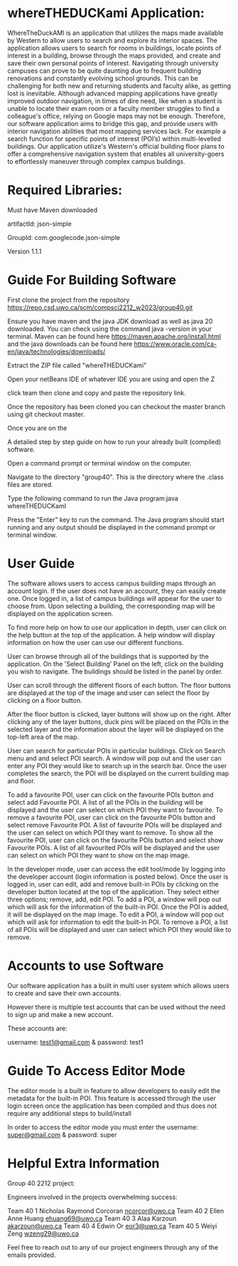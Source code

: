 # whereTHEDUCKami Application:
WhereTheDuckAMI is an application that utilizes the maps made available by Western to allow users to search and explore its interior spaces. The application allows users to search for rooms in buildings, locate points of interest in a building, browse through the maps provided, and create and save their own personal points of interest. Navigating through university campuses can prove to be quite daunting due to frequent building renovations and constantly evolving school grounds. This can be challenging for both new and returning students and faculty alike, as getting lost is inevitable. Although advanced mapping applications have greatly improved outdoor navigation, in times of dire need, like when a student is unable to locate their exam room or a faculty member struggles to find a colleague's office, relying on Google maps may not be enough. Therefore, our software application aims to bridge this gap, and provide users with interior navigation abilities that most mapping services lack. For example a search function for specific points of interest (POI’s) within multi-levelled buildings. Our application utilize's Western's official building floor plans to offer a comprehensive navigation system that enables all university-goers to effortlessly maneuver through complex campus buildings.

# Required Libraries:
Must have Maven downloaded

artifactId: json-simple

GroupId: com.googlecode.json-simple

Version 1.1.1

# Guide For Building Software
First clone the project from the repository https://repo.csd.uwo.ca/scm/compsci2212_w2023/group40.git

Ensure you have maven and the java JDK download as well as java 20 downloaded. You can check using the command java -version in your terminal. Maven can be found here https://maven.apache.org/install.html and the java downloads can be found here https://www.oracle.com/ca-en/java/technologies/downloads/

Extract the ZIP file called "whereTHEDUCKami" 

Open your netBeans IDE of whatever IDE you are using and open the Z

click team then clone and copy and paste the repository link.

Once the repository has been cloned you can checkout the master branch using git checkout master. 

Once you are on the 

A detailed step by step guide on how to run your already built (compiled) software.

Open a command prompt or terminal window on the computer.

Navigate to the directory "group40". This is the directory where the .class files are stored.

Type the following command to run the Java program:java whereTHEDUCKamI

Press the "Enter" key to run the command. The Java program should start running and any output should be displayed in the command prompt or terminal window.
# User Guide 
The software allows users to access campus building maps through an account login. If the user does not have an account, they can easily create one. Once logged in, a list of campus buildings will appear for the user to choose from. Upon selecting a building, the corresponding map will be displayed on the application screen.

To find more help on how to use our application in depth, user can click on the help button at the top of the application. A help window will display information on how the user can use our different functions. 

User can browse through all of the buildings that is supported by the application.  On the 'Select Building' Panel on the left, click on the building you wish to navigate. The buildings should be listed in the panel by order.

User can scroll through the different floors of each button. The floor buttons are displayed at the top of the image and user can select the floor by clicking on a floor button.

After the floor button is clicked, layer buttons will show up on the right. After clicking any of the layer buttons, duck pins will be placed on the POIs in the selected layer and the information about the layer will be displayed on the top-left area of the map.

User can search for particular POIs in particular buildings.  Click on Search menu and and select POI search. A window will pop out and the user can enter any POI they would like to search up in the search bar. Once the user completes the search, the POI will be displayed on the current building map and floor.

To add a favourite POI, user can click on the favourite POIs button and select add Favourite POI. A list of all the POIs in the building will be displayed and the user can select on which POI they want to favourite. To remove a favourite POI, user can click on the favourite POIs button and select remove Favourite POI. A list of favourite POIs will be displayed and the user can select on which POI they want to remove. To show all the favourite POI, user can click on the favourite POIs button and select show Favourite POIs. A list of all favourited POIs will be displayed and the user can select on which POI they want to show on the map image.

In the developer mode, user can access the edit tool/mode by logging into the developer account (login information is posted below). Once the user is logged in, user can edit, add and remove built-in POIs by clicking on the developer button located at the top of the application. They select either three options; remove, add, edit POI. To add a POI, a window will pop out which will ask for the information of the built-in POI. Once the POI is added, it will be displayed on the map image. To edit a POI, a window will pop out which will ask for information to edit the built-in POI. To remove a POI, a list of all POIs will be displayed and user can select which POI they would like to remove. 

# Accounts to use Software 
Our software application has a built in multi user system which allows users to create and save their own accounts.

However there is multiple test accounts that can be used without the need to sign up and make a new account.

These accounts are:

username: test1@gmail.com & password: test1

# Guide To Access Editor Mode
The editor mode is a built in feature to allow developers to easily edit the metadata for the built-in POI.
This feature is accessed through the user login screen once the application has been compiled and thus does not require any additional steps to build/install

In order to access the editor mode you must enter the username: super@gmail.com & password: super

# Helpful Extra Information
Group 40 2212 project:

Engineers involved in the projects overwhelming success:

Team 40	1	Nicholas Raymond Corcoran	ncorcor@uwo.ca
Team 40	2	Ellen Anne Huang	ehuang69@uwo.ca
Team 40	3	Alaa Karzoun	akarzoun@uwo.ca
Team 40	4	Edwin Or	eor3@uwo.ca
Team 40	5	Weiyi Zeng	wzeng29@uwo.ca

Feel free to reach out to any of our project engineers through any of the emails provided.

